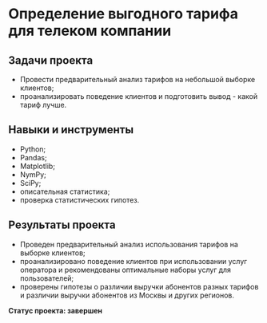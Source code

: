 # Определение выгодного тарифа для телеком компании

## Задачи проекта
- Провести предварительный анализ тарифов на небольшой выборке клиентов;
- проанализировать поведение клиентов и подготовить вывод - какой тариф лучше.

## Навыки и инструменты
- Python;
- Pandas;
- Matplotlib;
- NymPy;
- SciPy;
- описательная статистика;
- проверка статистических гипотез.

## Результаты проекта
- Проведен предварительный анализ использования тарифов на выборке клиентов;
- проанализировано поведение клиентов при использовании услуг оператора и рекомендованы оптимальные наборы услуг для пользователей;
- проверены гипотезы о различии выручки абонентов разных тарифов и различии выручки абонентов из Москвы и других регионов.

**Статус проекта: завершен**




